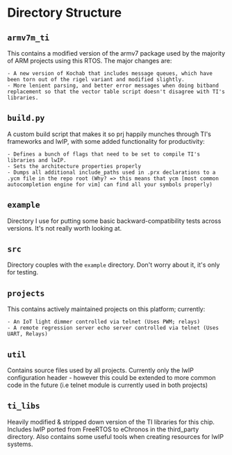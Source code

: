 # Directory Structure

## `armv7m_ti`

This contains a modified version of the armv7 package used by the majority of ARM projects using this RTOS. The major changes are:

    - A new version of Kochab that includes message queues, which have been torn out of the rigel variant and modified slightly.
    - More lenient parsing, and better error messages when doing bitband replacement so that the vector table script doesn't disagree with TI's libraries.

## `build.py`

A custom build script that makes it so prj happily munches through TI's frameworks and lwIP, with some added functionality for productivity:

    - Defines a bunch of flags that need to be set to compile TI's libraries and lwIP.
    - Sets the architecture properties properly
    - Dumps all additional include_paths used in .prx declarations to a .ycm file in the repo root (Why? => this means that ycm [most common autocompletion engine for vim] can find all your symbols properly)

## `example`

Directory I use for putting some basic backward-compatibility tests across versions. It's not really worth looking at.

## `src`

Directory couples with the `example` directory. Don't worry about it, it's only for testing.

## `projects`

This contains actively maintained projects on this platform; currently:

    - An IoT light dimmer controlled via telnet (Uses PWM; relays)
    - A remote regression server echo server controlled via telnet (Uses UART, Relays)

## `util`

Contains source files used by all projects. Currently only the lwIP configuration header - however this could be extended to more common code in the future (i.e telnet module is currently used in both projects)

## `ti_libs`

Heavily modified & stripped down version of the TI libraries for this chip. Includes lwIP ported from FreeRTOS to eChronos in the third_party directory. Also contains some useful tools when creating resources for lwIP systems.
